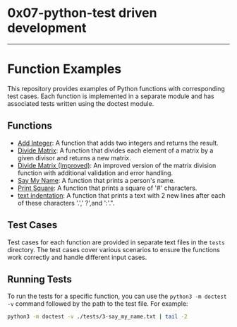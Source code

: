 # 0x07-python-test driven development
---

# Function Examples

This repository provides examples of Python functions with corresponding test cases. Each function is implemented in a separate module and has associated tests written using the doctest module.

## Functions

- [Add Integer](./0-add_integer.py): A function that adds two integers and returns the result.
- [Divide Matrix](./1-divide_matrix.py): A function that divides each element of a matrix by a given divisor and returns a new matrix.
- [Divide Matrix (Improved)](./2-matrix_divided.py): An improved version of the matrix division function with additional validation and error handling.
- [Say My Name](./3-say_my_name.py): A function that prints a person's name.
- [Print Square](./4-print_square.py): A function that prints a square of '#' characters.
- [text indentation](./5-text_indentation.py): A function that prints a text with 2 new lines after each of these characters '.',' ?',and ':'.".

## Test Cases

Test cases for each function are provided in separate text files in the `tests` directory. The test cases cover various scenarios to ensure the functions work correctly and handle different input cases.

## Running Tests

To run the tests for a specific function, you can use the `python3 -m doctest -v` command followed by the path to the test file. For example:

```bash
python3 -m doctest -v ./tests/3-say_my_name.txt | tail -2
